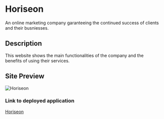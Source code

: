 # Horiseon

An online marketing company garanteeing the continued success of clients and their busniesses.

## Description

This website shows the main functionalities of the company and the benefits of using their services.

## Site Preview

![[Horiseon](https://joelecox1.github.io/code-refactor/)](https://user-images.githubusercontent.com/75094592/102034980-ef9db680-3d84-11eb-90a0-9e7608f91aab.png)

### Link to deployed application

[Horiseon](https://joelecox1.github.io/code-refactor/)
